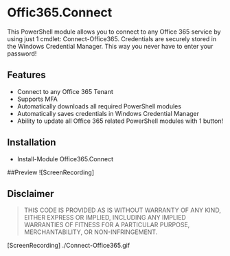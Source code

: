 # Offic365.Connect
This PowerShell module allows you to connect to any Office 365 service by using just 1 cmdlet: Connect-Office365.
Credentials are securely stored in the Windows Credential Manager. This way you never have to enter your password!


## Features
- Connect to any Office 365 Tenant
- Supports MFA
- Automatically downloads all required PowerShell modules
- Automatically saves credentials in Windows Credential Manager
- Ability to update all Office 365 related PowerShell modules with 1 button!

## Installation
- Install-Module Office365.Connect

##Preview
![ScreenRecording]

 
## Disclaimer
> THIS CODE IS PROVIDED AS IS WITHOUT WARRANTY OF ANY KIND, EITHER EXPRESS OR IMPLIED, INCLUDING ANY IMPLIED WARRANTIES OF FITNESS FOR A PARTICULAR PURPOSE, MERCHANTABILITY, OR NON-INFRINGEMENT.

[ScreenRecording] ./Connect-Office365.gif
